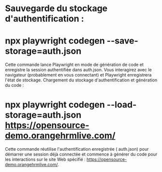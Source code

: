 # Sauvegarde du stockage d'authentification :

# npx playwright codegen --save-storage=auth.json
Cette commande lance Playwright en mode de génération de code et enregistre la session authentifiée dans auth.json. Vous interagirez avec le navigateur (probablement en vous connectant) et Playwright enregistrera l'état de stockage.
Chargement du stockage d'authentification et génération du code :
# npx playwright codegen --load-storage=auth.json https://opensource-demo.orangehrmlive.com/
Cette commande réutilise l'authentification enregistrée ( auth.json) pour démarrer une session déjà connectée et commence à générer du code pour les interactions sur le site Web spécifié : https://opensource-demo.orangehrmlive.com/.